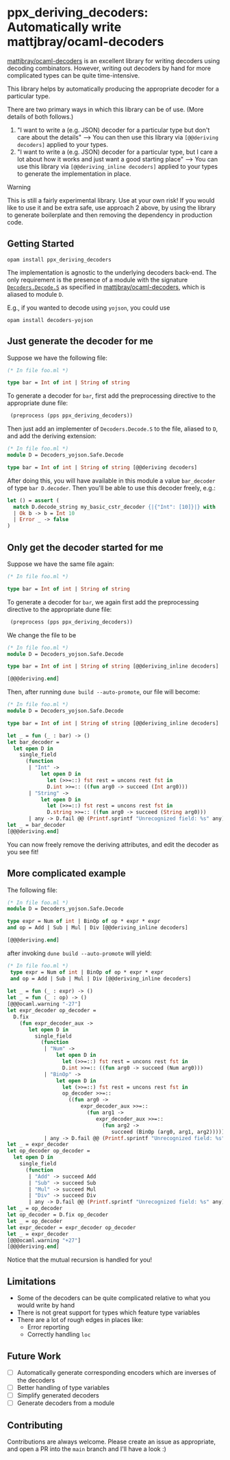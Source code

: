 # ppx_deriving_decoders: Automatically write mattjbray/ocaml-decoders

[mattjbray/ocaml-decoders](https://github.com/mattjbray/ocaml-decoders) is an excellent library for writing decoders using decoding combinators. However, writing out decoders by hand for more complicated types can be quite time-intensive. 
  
This library helps by automatically producing the appropriate decoder for a particular type. 

There are two primary ways in which this library can be of use. (More details of both follows.)

1. "I want to write a (e.g. JSON) decoder for a particular type but don't care about the details" --> You can then use this library via `[@@deriving decoders]` applied to your types. 
2. "I want to write a (e.g. JSON) decoder for a particular type, but I care a lot about how it works and just want a good starting place" --> You can use this library via `[@@deriving_inline decoders]` applied to your types to generate the implementation in place.

> [!WARNING]
> This is still a fairly experimental library. Use at your own risk! If you would like to use it and be extra safe, use approach 2 above, by using the library to generate boilerplate and then removing the dependency in production code. 

## Getting Started

```
opam install ppx_deriving_decoders
```

The implementation is agnostic to the underlying decoders back-end. The only requirement is the presence of a module with the signature [`Decoders.Decode.S`](https://github.com/mattjbray/ocaml-decoders/blob/59c0dfbe6026af27fce96af82e650a875157385d/src/sig.ml#L8) as specified in [mattjbray/ocaml-decoders](https://github.com/mattjbray/ocaml-decoders), which is aliased to module `D`.

E.g., if you wanted to decode using `yojson`, you could use 
```
opam install decoders-yojson
```

## Just generate the decoder for me

Suppose we have the following file: 

```ocaml
(* In file foo.ml *)

type bar = Int of int | String of string
```

To generate a decoder for `bar`, first add the preprocessing directive to the appropriate dune file: 
```lisp
 (preprocess (pps ppx_deriving_decoders))
```

Then just add an implementer of `Decoders.Decode.S` to the file, aliased to `D`, and add the deriving extension:
```ocaml
(* In file foo.ml *)
module D = Decoders_yojson.Safe.Decode

type bar = Int of int | String of string [@@deriving decoders]
```

After doing this, you will have available in this module a value `bar_decoder` of type `bar D.decoder`. Then you'll be able to use this decoder freely, e.g.:
```ocaml
let () = assert (
  match D.decode_string my_basic_cstr_decoder {|{"Int": [10]}|} with
  | Ok b -> b = Int 10
  | Error _ -> false
)
```

## Only get the decoder started for me
Suppose we have the same file again:
```ocaml
(* In file foo.ml *)

type bar = Int of int | String of string
```
To generate a decoder for `bar`, we again first add the preprocessing directive to the appropriate dune file: 
```lisp
 (preprocess (pps ppx_deriving_decoders))
```
We change the file to be
```ocaml
(* In file foo.ml *)
module D = Decoders_yojson.Safe.Decode

type bar = Int of int | String of string [@@deriving_inline decoders]

[@@@deriving.end]
```

Then, after running `dune build --auto-promote`, our file will become:
```ocaml
(* In file foo.ml *)
module D = Decoders_yojson.Safe.Decode

type bar = Int of int | String of string [@@deriving_inline decoders]

let _ = fun (_ : bar) -> ()
let bar_decoder =
  let open D in
    single_field
      (function
       | "Int" ->
           let open D in
             let (>>=::) fst rest = uncons rest fst in
             D.int >>=:: ((fun arg0 -> succeed (Int arg0)))
       | "String" ->
           let open D in
             let (>>=::) fst rest = uncons rest fst in
             D.string >>=:: ((fun arg0 -> succeed (String arg0)))
       | any -> D.fail @@ (Printf.sprintf "Unrecognized field: %s" any))
let _ = bar_decoder
[@@@deriving.end]
```

You can now freely remove the deriving attributes, and edit the decoder as you see fit!

## More complicated example
The following file:
```ocaml
(* In file foo.ml *)
module D = Decoders_yojson.Safe.Decode

type expr = Num of int | BinOp of op * expr * expr
and op = Add | Sub | Mul | Div [@@deriving_inline decoders]

[@@@deriving.end]
```
after invoking `dune build --auto-promote` will yield:
```ocaml 
(* In file foo.ml *)
 type expr = Num of int | BinOp of op * expr * expr
 and op = Add | Sub | Mul | Div [@@deriving_inline decoders]
 
let _ = fun (_ : expr) -> ()
let _ = fun (_ : op) -> ()
[@@@ocaml.warning "-27"]
let expr_decoder op_decoder =
  D.fix
    (fun expr_decoder_aux ->
       let open D in
         single_field
           (function
            | "Num" ->
                let open D in
                  let (>>=::) fst rest = uncons rest fst in
                  D.int >>=:: ((fun arg0 -> succeed (Num arg0)))
            | "BinOp" ->
                let open D in
                  let (>>=::) fst rest = uncons rest fst in
                  op_decoder >>=::
                    ((fun arg0 ->
                        expr_decoder_aux >>=::
                          (fun arg1 ->
                             expr_decoder_aux >>=::
                               (fun arg2 ->
                                  succeed (BinOp (arg0, arg1, arg2))))))
            | any -> D.fail @@ (Printf.sprintf "Unrecognized field: %s" any)))
let _ = expr_decoder
let op_decoder op_decoder =
  let open D in
    single_field
      (function
       | "Add" -> succeed Add
       | "Sub" -> succeed Sub
       | "Mul" -> succeed Mul
       | "Div" -> succeed Div
       | any -> D.fail @@ (Printf.sprintf "Unrecognized field: %s" any))
let _ = op_decoder
let op_decoder = D.fix op_decoder
let _ = op_decoder
let expr_decoder = expr_decoder op_decoder
let _ = expr_decoder
[@@@ocaml.warning "+27"]
[@@@deriving.end]
```
Notice that the mutual recursion is handled for you!

## Limitations
- Some of the decoders can be quite complicated relative to what you would write by hand
- There is not great support for types which feature type variables
- There are a lot of rough edges in places like: 
  - Error reporting
  - Correctly handling `loc`

## Future Work
- [ ] Automatically generate corresponding encoders which are inverses of the decoders
- [ ] Better handling of type variables 
- [ ] Simplify generated decoders
- [ ] Generate decoders from a module

## Contributing

Contributions are always welcome. Please create an issue as appropriate, and open a PR into the `main` branch and I'll have a look :) 
